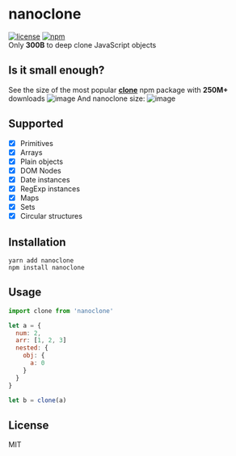 # nanoclone
[![license](https://img.shields.io/github/license/kelin2025/nanoclone.svg)](https://github.com/kelin2025/nanoclone/blob/master/LICENSE)
[![npm](https://img.shields.io/npm/v/nanoclone.svg)](https://npmjs.com/package/nanoclone)  
Only **300B** to deep clone JavaScript objects

## Is it small enough?
See the size of the most popular **[clone](https://www.npmjs.com/package/clone)** npm package with **250M+** downloads
![image](https://user-images.githubusercontent.com/4208480/34631395-30df289c-f281-11e7-8442-01502af2097a.png)
And nanoclone size:
![image](https://user-images.githubusercontent.com/4208480/35292759-9c839f06-0082-11e8-9196-d710d530a74b.png)

## Supported 
- [x] Primitives
- [x] Arrays
- [x] Plain objects
- [x] DOM Nodes
- [x] Date instances
- [x] RegExp instances
- [x] Maps
- [x] Sets
- [x] Circular structures

## Installation
```
yarn add nanoclone
npm install nanoclone
```

## Usage
```javascript
import clone from 'nanoclone'

let a = {
  num: 2,
  arr: [1, 2, 3]
  nested: {
    obj: {
      a: 0
    }
  }
}

let b = clone(a)
```

## License
MIT

